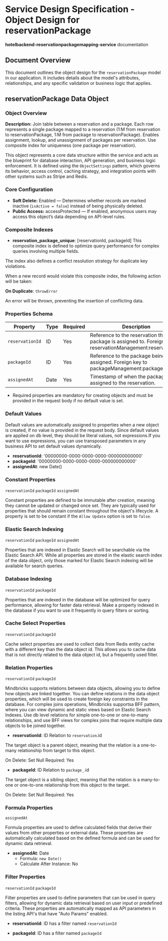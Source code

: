 # Service Design Specification - Object Design for reservationPackage

**hotelbackend-reservationpackagemapping-service** documentation

## Document Overview

This document outlines the object design for the `reservationPackage` model in our application. It includes details about the model's attributes, relationships, and any specific validation or business logic that applies.

## reservationPackage Data Object

### Object Overview

**Description:** Join table between a reservation and a package. Each row represents a single package mapped to a reservation (1:M from reservation to reservationPackage, 1:M from package to reservationPackage). Enables assignment, lookup, and unassignment of packages per reservation. Use composite index for uniqueness (one package per reservation).

This object represents a core data structure within the service and acts as the blueprint for database interaction, API generation, and business logic enforcement.
It is defined using the `ObjectSettings` pattern, which governs its behavior, access control, caching strategy, and integration points with other systems such as Stripe and Redis.

### Core Configuration

- **Soft Delete:** Enabled — Determines whether records are marked inactive (`isActive = false`) instead of being physically deleted.
- **Public Access:** accessProtected — If enabled, anonymous users may access this object’s data depending on API-level rules.

### Composite Indexes

- **reservation_package_unique**: [reservationId, packageId]
  This composite index is defined to optimize query performance for complex queries involving multiple fields.

The index also defines a conflict resolution strategy for duplicate key violations.

When a new record would violate this composite index, the following action will be taken:

**On Duplicate**: `throwError`

An error will be thrown, preventing the insertion of conflicting data.

### Properties Schema

| Property        | Type | Required | Description                                                                                                    |
| --------------- | ---- | -------- | -------------------------------------------------------------------------------------------------------------- |
| `reservationId` | ID   | Yes      | Reference to the reservation this package is assigned to. Foreign key to reservationManagement:reservation.id. |
| `packageId`     | ID   | Yes      | Reference to the package being assigned. Foreign key to packageManagement:package.id.                          |
| `assignedAt`    | Date | Yes      | Timestamp of when the package was assigned to the reservation.                                                 |

- Required properties are mandatory for creating objects and must be provided in the request body if no default value is set.

### Default Values

Default values are automatically assigned to properties when a new object is created, if no value is provided in the request body.
Since default values are applied on db level, they should be literal values, not expressions.If you want to use expressions, you can use transposed parameters in any business API to set default values dynamically.

- **reservationId**: '00000000-0000-0000-0000-000000000000'
- **packageId**: '00000000-0000-0000-0000-000000000000'
- **assignedAt**: new Date()

### Constant Properties

`reservationId` `packageId` `assignedAt`

Constant properties are defined to be immutable after creation, meaning they cannot be updated or changed once set. They are typically used for properties that should remain constant throughout the object's lifecycle.
A property is set to be constant if the `Allow Update` option is set to `false`.

### Elastic Search Indexing

`reservationId` `packageId` `assignedAt`

Properties that are indexed in Elastic Search will be searchable via the Elastic Search API.
While all properties are stored in the elastic search index of the data object, only those marked for Elastic Search indexing will be available for search queries.

### Database Indexing

`reservationId` `packageId`

Properties that are indexed in the database will be optimized for query performance, allowing for faster data retrieval.
Make a property indexed in the database if you want to use it frequently in query filters or sorting.

### Cache Select Properties

`reservationId` `packageId`

Cache select properties are used to collect data from Redis entity cache with a different key than the data object id.
This allows you to cache data that is not directly related to the data object id, but a frequently used filter.

### Relation Properties

`reservationId` `packageId`

Mindbricks supports relations between data objects, allowing you to define how objects are linked together.
You can define relations in the data object properties, which will be used to create foreign key constraints in the database.
For complex joins operations, Mindbricks supportsa BFF pattern, where you can view dynamic and static views based on Elastic Search Indexes.
Use db level relations for simple one-to-one or one-to-many relationships, and use BFF views for complex joins that require multiple data objects to be joined together.

- **reservationId**: ID
  Relation to `reservation`.id

The target object is a parent object, meaning that the relation is a one-to-many relationship from target to this object.

On Delete: Set Null
Required: Yes

- **packageId**: ID
  Relation to `package_`.id

The target object is a sibling object, meaning that the relation is a many-to-one or one-to-one relationship from this object to the target.

On Delete: Set Null
Required: Yes

### Formula Properties

`assignedAt`

Formula properties are used to define calculated fields that derive their values from other properties or external data.
These properties are automatically calculated based on the defined formula and can be used for dynamic data retrieval.

- **assignedAt**: Date
  - Formula: `new Date()`
  - Calculate After Instance: No

### Filter Properties

`reservationId` `packageId`

Filter properties are used to define parameters that can be used in query filters, allowing for dynamic data retrieval based on user input or predefined criteria.
These properties are automatically mapped as API parameters in the listing API's that have "Auto Params" enabled.

- **reservationId**: ID has a filter named `reservationId`

- **packageId**: ID has a filter named `packageId`

